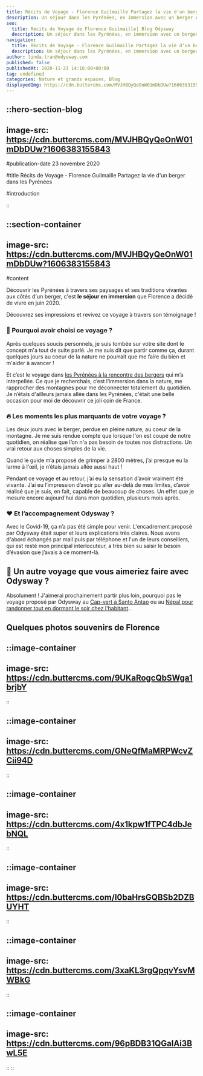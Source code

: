```yaml
---
title: Récits de Voyage - Florence Guilmaille Partagez la vie d'un berger dans les Pyrénées
description: Un séjour dans les Pyrénées, en immersion avec un berger et ses troupeaux. Découvrez le témoignage de Florence !
seo:
  title: Récits de Voyage de Florence Guilmaille| Blog Odysway
  description: Un séjour dans les Pyrénées, en immersion avec un berger et ses troupeaux. Découvrez le témoignage de Florence !
navigation:
  title: Récits de Voyage - Florence Guilmaille Partagez la vie d'un berger dans les Pyrénées
  description: Un séjour dans les Pyrénées, en immersion avec un berger et ses troupeaux. Découvrez le témoignage de Florence !
author: linda.tran@odysway.com
published: false
publishedAt: 2020-11-23 14:16:00+00:00
tag: undefined
categories: Nature et grands espaces, Blog
displayedImg: https://cdn.buttercms.com/MVJHBQyQeOnW01mDbDUw?1606383155843
---
```


::hero-section-blog
---
image-src: https://cdn.buttercms.com/MVJHBQyQeOnW01mDbDUw?1606383155843
---
#publication-date
23 novembre 2020

#title
Récits de Voyage - Florence Guilmaille Partagez la vie d'un berger dans les Pyrénées

#introduction

::

::section-container
---
image-src: https://cdn.buttercms.com/MVJHBQyQeOnW01mDbDUw?1606383155843
---
#content
  

Découvrir les Pyrénées à travers ses paysages et ses traditions vivantes aux côtés d'un berger, c'est **le séjour en immersion** que Florence a décidé de vivre en juin 2020.

Découvrez ses impressions et revivez ce voyage à travers son témoignage !

### **🤗 Pourquoi avoir choisi ce voyage ?**

Après quelques soucis personnels, je suis tombée sur votre site dont le concept m'a tout de suite parlé. Je me suis dit que partir comme ça, durant quelques jours au coeur de la nature ne pourrait que me faire du bien et m'aider à avancer !

Et c’est le voyage dans [les Pyrénées à la rencontre des bergers](https://odysway.com/voyages/sejour-berger-bearn?utm_source=Blog&utm_medium=Post&utm_campaign=Recit_Florence) qui m’a interpellée. Ce que je recherchais, c’est l’immersion dans la nature, me rapprocher des montagnes pour me déconnecter totalement du quotidien. Je n’étais d'ailleurs jamais allée dans les Pyrénées, c'était une belle occasion pour moi de découvrir ce joli coin de France.

### **🔥 Les moments les plus marquants de votre voyage ?**

Les deux jours avec le berger, perdue en pleine nature, au coeur de la montagne. Je me suis rendue compte que lorsque l'on est coupé de notre quotidien, on réalise que l’on n'a pas besoin de toutes nos distractions. Un vrai retour aux choses simples de la vie.

Quand le guide m’a proposé de grimper à 2800 mètres, j’ai presque eu la larme à l'œil, je n’étais jamais allée aussi haut !

Pendant ce voyage et au retour, j’ai eu la sensation d’avoir vraiment été vivante. J’ai eu l’impression d’avoir pu aller au-delà de mes limites, d’avoir réalisé que je suis, en fait, capable de beaucoup de choses. Un effet que je mesure encore aujourd'hui dans mon quotidien, plusieurs mois après.

### **❤️ Et l’accompagnement Odysway ?**

Avec le Covid-19, ça n’a pas été simple pour venir. L'encadrement proposé par Odysway était super et leurs explications très claires. Nous avons d'abord échangés par mail puis par téléphone et l'un de leurs conseillers, qui est resté mon principal interlocuteur, a très bien su saisir le besoin d’évasion que j’avais à ce moment-là.

## **🧐 Un autre voyage que vous aimeriez faire avec Odysway ?**

Absolument ! J'aimerai prochainement partir plus loin, pourquoi pas le voyage proposé par Odysway au [Cap-vert à Santo Antao](https://odysway.com/voyages/trek-chez-lhabitant-cap-vert) ou au [Népal pour randonner tout en dormant le soir chez l'habitant](https://odysway.com/voyages/trek-chez-lhabitant-nepal)..

## **Quelques photos souvenirs de Florence**

::image-container
---
image-src: https://cdn.buttercms.com/9UKaRogcQbSWga1brjbY
---
::

::image-container
---
image-src: https://cdn.buttercms.com/GNeQfMaMRPWcvZCii94D
---
::

::image-container
---
image-src: https://cdn.buttercms.com/4x1kpw1fTPC4dbJebNQL
---
::

::image-container
---
image-src: https://cdn.buttercms.com/I0baHrsGQBSb2DZBUYHT
---
::

::image-container
---
image-src: https://cdn.buttercms.com/3xaKL3rgQpqvYsvMWBkG
---
::

::image-container
---
image-src: https://cdn.buttercms.com/96pBDB31QGalAi3BwL5E
---
::
::
